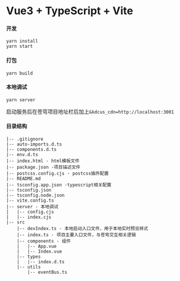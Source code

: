# Vue3 + TypeScript + Vite

#### 开发
```
yarn install
yarn start
```

#### 打包
```
yarn build
```

#### 本地调试
```
yarn server
```
启动服务后在苍穹项目地址栏后加上`&kdcus_cdn=http://localhost:3001`

#### 目录结构
    |-- .gitignore
    |-- auto-imports.d.ts
    |-- components.d.ts
    |-- env.d.ts
    |-- index.html - html模板文件
    |-- package.json -项目描述文件
    |-- postcss.config.cjs - postcss插件配置
    |-- README.md
    |-- tsconfig.app.json -typescript相关配置
    |-- tsconfig.json
    |-- tsconfig.node.json
    |-- vite.config.ts
    |-- server - 本地调试
    |   |-- config.cjs
    |   |-- index.cjs
    |-- src
        |-- devIndex.ts - 本地启动入口文件，用于本地实时预览样式
        |-- index.ts - 项目主要入口文件，与苍穹交互相关逻辑
        |-- components - 组件
        |   |-- App.vue
        |   |-- Index.vue
        |-- types
        |   |-- index.d.ts
        |-- utils
            |-- eventBus.ts